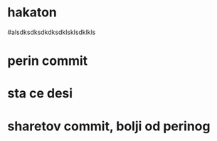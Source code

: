 # hakaton
#alsdksdksdkdksdklsklsdklkls
# perin commit
# sta ce desi
# sharetov commit, bolji od perinog

